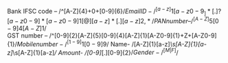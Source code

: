 Bank IFSC code –   /^[A-Z]{4}+0+[0-9]{6}$/
Email ID -   /^[a-z]{1}[a-z0-9_]*[.]?[a-z0-9]*[a-z0-9]{1}[@][a-z]*[.][a-z]{2,}*/
PAN number –     /^[A-Z]{5}[0-9]{4}[A-Z]{1}$/			
GST number –     /^[0-9]{2}[A-Z]{5}[0-9]{4}[A-Z]{1}[A-Z0-9]{1}+Z+[A-Z0-9]{1}$/
Mobile number -     /^[1-9]{1}[0-9]{9}$/
Name-        /[A-Z]{1}[a-z]*\s[A-Z]{1}[a-z]*\s[A-Z]{1}[a-z]*/
Amount-    /[0-9]*[.][0-9]{2}$/
Gender -    /^[M|F]$/

